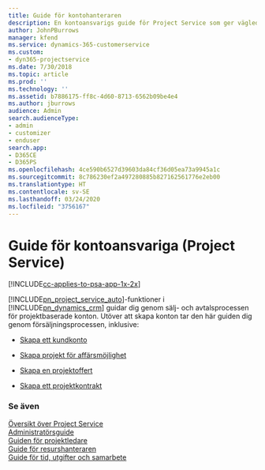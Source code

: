 ```yaml
---
title: Guide för kontohanteraren
description: En kontoansvarigs guide för Project Service som ger vägledning genom försäljnings- och kontraktprocessen för projektbaserade konton
author: JohnPBurrows
manager: kfend
ms.service: dynamics-365-customerservice
ms.custom:
- dyn365-projectservice
ms.date: 7/30/2018
ms.topic: article
ms.prod: ''
ms.technology: ''
ms.assetid: b7886175-ff8c-4d60-8713-6562b09be4e4
ms.author: jburrows
audience: Admin
search.audienceType:
- admin
- customizer
- enduser
search.app:
- D365CE
- D365PS
ms.openlocfilehash: 4ce590b6527d39603da84cf36d05ea73a9945a1c
ms.sourcegitcommit: 8c786230ef2a497280885b827162561776e2eb00
ms.translationtype: HT
ms.contentlocale: sv-SE
ms.lasthandoff: 03/24/2020
ms.locfileid: "3756167"
---
```

# <a name="account-manager-guide-project-service"></a>Guide för kontoansvariga (Project Service)

[!INCLUDE[cc-applies-to-psa-app-1x-2x](../includes/cc-applies-to-psa-app-1x-2x.md)]

[!INCLUDE[pn_project_service_auto](../includes/pn-project-service-auto.md)]-funktioner i [!INCLUDE[pn_dynamics_crm](../includes/pn-dynamics-crm.md)] guidar dig genom sälj- och avtalsprocessen för projektbaserade konton. Utöver att skapa konton tar den här guiden dig genom försäljningsprocessen, inklusive:  
  
-   [Skapa ett kundkonto](../project-service/create-customer-account.md)  
  
-   [Skapa projekt för affärsmöjlighet](../project-service/create-project-opportunity.md)  
  
-   [Skapa en projektoffert](../project-service/create-project-quote.md)  
  
-   [Skapa ett projektkontrakt](../project-service/create-project-contract.md)  
  
  
### <a name="see-also"></a>Se även  
 [Översikt över Project Service](../project-service/overview.md)   
 [Administratörsguide](../project-service/admin-guide.md)   
 [Guiden för projektledare](../project-service/project-manager-guide.md)   
 [Guide för resurshanteraren](../project-service/resource-manager-guide.md)   
 [Guide för tid, utgifter och samarbete](../project-service/time-expense-collaboration-guide.md)
